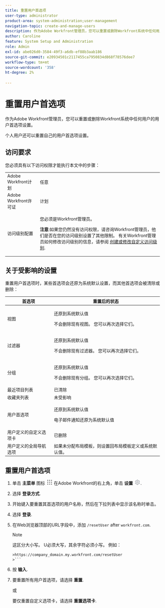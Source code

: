 ```yaml
---
title: 重置用户首选项
user-type: administrator
product-area: system-administration;user-management
navigation-topic: create-and-manage-users
description: 作为Adobe Workfront管理员，您可以重置或删除Workfront系统中任何用户的用户首选项设置。 个人用户还可以重置自己的用户首选项设置。
author: Caroline
feature: System Setup and Administration
role: Admin
exl-id: abe026d0-3584-49f3-a6db-ef88b3aab186
source-git-commit: e20934501c2117455ca7950834d868f78576dee7
workflow-type: tm+mt
source-wordcount: '358'
ht-degree: 2%

---
```


# 重置用户首选项

作为Adobe Workfront管理员，您可以重置或删除Workfront系统中任何用户的用户首选项设置。

个人用户还可以重置自己的用户首选项设置。

## 访问要求

您必须具有以下访问权限才能执行本文中的步骤：

<table style="table-layout:auto"> 
 <col> 
 <col> 
 <tbody> 
  <tr> 
   <td role="rowheader">Adobe Workfront计划</td> 
   <td>任意</td> 
  </tr> 
  <tr> 
   <td role="rowheader">Adobe Workfront许可证</td> 
   <td>计划</td> 
  </tr> 
  <tr> 
   <td role="rowheader">访问级别配置</td> 
   <td> <p>您必须是Workfront管理员。</p> <p><b>注意</b>:如果您仍然没有访问权限，请咨询Workfront管理员，他们是否在您的访问级别设置了其他限制。 有关Workfront管理员如何修改访问级别的信息，请参阅 <a href="../../../administration-and-setup/add-users/configure-and-grant-access/create-modify-access-levels.md" class="MCXref xref">创建或修改自定义访问级别</a>.</p> </td> 
  </tr> 
 </tbody> 
</table>

## 关于受影响的设置

重置用户首选项时，某些首选项会还原为系统默认设置，而其他首选项会被清除或删除：

<table style="table-layout:auto"> 
 <col> 
 <col> 
 <thead> 
  <tr> 
   <th><strong>首选项</strong> </th> 
   <th><strong>重置后的状态</strong> </th> 
  </tr> 
 </thead> 
 <tbody> 
  <tr> 
   <td>视图</td> 
   <td> <p> 还原到系统默认值</p> <p>不会删除现有视图。 您可以再次选择它们。</p> </td> 
  </tr> 
  <tr> 
   <td>过滤器</td> 
   <td> <p>还原到系统默认值</p> <p>不会删除现有过滤器。 您可以再次选择它们。</p> </td> 
  </tr> 
  <tr> 
   <td>分组</td> 
   <td> <p>还原到系统默认值</p> <p>不会删除现有分组。 您可以再次选择它们。</p> </td> 
  </tr> 
  <tr> 
   <td>最近项目列表</td> 
   <td>已清除</td> 
  </tr> 
  <tr> 
   <td>收藏夹列表</td> 
   <td>未受影响</td> 
  </tr> 
  <tr> 
   <td>用户首选项</td> 
   <td> <p>还原到系统默认值</p> <p>电子邮件通知还原为系统默认值</p> </td> 
  </tr> 
  <tr> 
   <td>用户定义的自定义选项卡</td> 
   <td>已删除</td> 
  </tr> 
  <tr> 
   <td>用户定义的全局导航选项</td> 
   <td>如果未分配布局模板，则设置回布局模板定义或系统默认值。</td> 
  </tr> 
 </tbody> 
</table>

## 重置用户首选项

1. 单击 **主菜单** 图标 ![](assets/main-menu-icon.png) 在Adobe Workfront的右上角，单击 **设置** ![](assets/gear-icon-settings.png).

1. 选择 **登录方式**.
1. 开始键入要重置其首选项的用户名称，然后在下拉列表中显示该名称时单击。
1. 选择  **登录**.
1. 在Web浏览器顶部的URL字段中，添加 `/resetUser` after `workfront.com`.

   >[!NOTE]
   >
   >这区分大小写。 U必须大写，其余字符必须小写。 例如：
   >
   >
   ```
   >https://company_domain.my.workfront.com/resetUser
   >```

1. 按 **输入**.
1. 要重置所有用户首选项，请选择 **重置**.

   或

   要仅重置自定义选项卡，请选择 **重置选项卡**.
